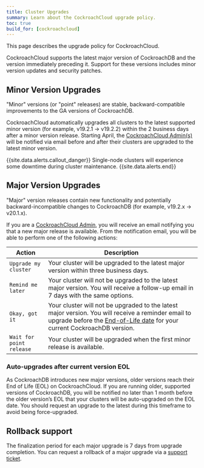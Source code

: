 ```yaml
---
title: Cluster Upgrades
summary: Learn about the CockroachCloud upgrade policy.
toc: true
build_for: [cockroachcloud]
---
```


This page describes the upgrade policy for CockroachCloud.

CockroachCloud supports the latest major version of CockroachDB and the version immediately preceding it. Support for these versions includes minor version updates and security patches.

## Minor Version Upgrades
"Minor" versions (or "point" releases) are stable, backward-compatible improvements to the GA versions of CockroachDB.

CockroachCloud automatically upgrades all clusters to the latest supported minor version (for example, v19.2.1 → v19.2.2) within the 2 business days after a minor version release. Starting April, the [CockroachCloud Admin(s)](cockroachcloud-console-access-management.html#console-admin) will be notified via email before and after their clusters are upgraded to the latest minor version.

{{site.data.alerts.callout_danger}}
Single-node clusters will experience some downtime during cluster maintenance.
{{site.data.alerts.end}}

## Major Version Upgrades

"Major" version releases contain new functionality and potentially backward-incompatible changes to CockroachDB (for example, v19.2.x → v20.1.x).

If you are a [CockroachCloud Admin](cockroachcloud-console-access-management.html#console-admin), you will receive an email notifying you that a new major release is available. From the notification email, you will be able to perform one of the following actions:

Action | Description
----------|------------
`Upgrade my cluster` | Your cluster will be upgraded to the latest major version within three business days.
`Remind me later` | Your cluster will not be upgraded to the latest major version. You will receive a follow-up email in 7 days with the same options.
`Okay, got it` | Your cluster will not be upgraded to the latest major version. You will receive a reminder email to upgrade before the [End-of-Life date](#auto-upgrades-after-current-version-eol) for your current CockroachDB version.
`Wait for point release` | Your cluster will be upgraded when the first minor release is available.

### Auto-upgrades after current version EOL

As CockroachDB introduces new major versions, older versions reach their End of Life (EOL) on CockroachCloud. If you are running older, supported versions of CockroachDB, you will be notified no later than 1 month before the older version’s EOL that your clusters will be auto-upgraded on the EOL date. You should request an upgrade to the latest during this timeframe to avoid being force-upgraded.

## Rollback support

The finalization period for each major upgrade is 7 days from upgrade completion. You can request a rollback of a major upgrade via a [support ticket](https://support.cockroachlabs.com/hc/en-us).
